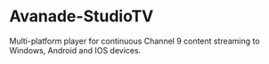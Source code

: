 # Avanade-StudioTV
Multi-platform player for continuous Channel 9 content streaming to Windows, Android and IOS devices.
